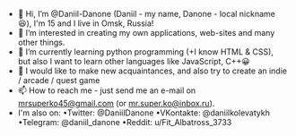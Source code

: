 - 👋 Hi, I’m @Daniil-Danone (Daniil - my name, Danone - local nickname😆), I'm 15 and I live in Omsk, Russia!
- 👀 I’m interested in creating my own applications, web-sites and many other things.
- 🌱 I’m currently learning python programming (+I know HTML & CSS), but also I want to learn other languages like JavaScript, C++😀
- 💞️ I would like to make new acquaintances, and also try to create an indie / arcade / quest game 
- 📫 How to reach me - just send me an e-mail on mrsuperko45@gmail.com (or mr.super.ko@inbox.ru). 
- I'm also on:
  •Twitter: @DaniilDanone
  •VKontakte: @daniilkolevatykh
  •Telegram: @daniil_danone
  •Reddit: u/Fit_Albatross_3733

<!---
Daniil-Danone/Daniil-Danone is a ✨ special ✨ repository because its `README.md` (this file) appears on your GitHub profile.
You can click the Preview link to take a look at your changes.
--->
